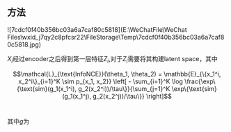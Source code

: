 ## 方法



![7cdcf0f40b356bc03a6a7caf80c5818](E:\WeChatFile\WeChat Files\wxid_j7qy2c8pfcsr22\FileStorage\Temp\7cdcf0f40b356bc03a6a7caf80c5818.jpg)

$X_i$经过encoder之后得到第一层特征$Z_i$,对于$Z_i$需要将其构建latent space，其中

$$\mathcal{L}_{\text{InfoNCE}}(\theta_1, \theta_2) = \mathbb{E}_{\{x_1^i, x_2^i\}_{i=1}^K \sim p_{x_1, x_2}} \left[ - \sum_{i=1}^K \log \frac{\exp\{\text{sim}(g_1(x_1^i), g_2(x_2^i))/\tau\}}{\sum_{j=1}^K \exp\{\text{sim}(g_1(x_1^j), g_2(x_2^j))/\tau\}} \right]$$​

其中$g$为